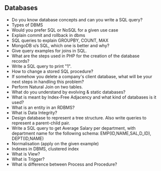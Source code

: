 ## Databases

- Do you know database concepts and can you write a SQL query?
- Types of DBMS
- Would you prefer SQL or NoSQL for a given use case
- Explain commit and rollback in dbms
- SQL queries to explain GROUPBY, COUNT, MAX
- MongoDB v/s SQL, which one is better and why?
- Give query examples for joins in SQL.
- What are the steps used in PHP for the creation of the database records?
- Write a SQL query to print "1".
- How to change a stored SQL procedure?
- If somehow you delete a company's client database, what will be your next steps in handling this problem?
- Perform Natural Join on two tables.
- What do you understand by evolving & static databases?
- What is meant by Index-Free Adjacency and what kind of databases is it used?
- What is an entity in an RDBMS?
- What is Data Integrity?
- Design database to represent a tree structure. Also write queries to represent a parent-child pair.
- Write a SQL query to get Average Salary per department, with department name for the following schema: EMP(ID,NAME,SAL,D_ID), DEPT(ID,NAME)
- Normalisation (apply on the given example)
- Indexes in DBMS, clustered index
- What is View?
- What is Trigger?
- What is difference between Process and Procedure?
